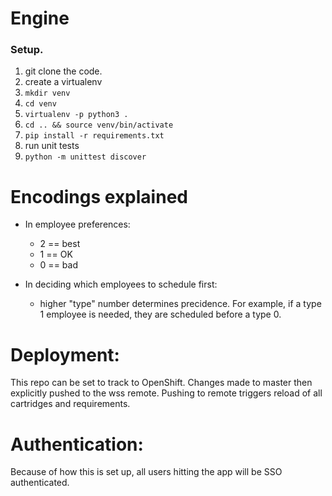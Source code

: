 # Engine

### Setup.

1. git clone the code.
2. create a virtualenv
  1. `mkdir venv`
  2. `cd venv`
  3. `virtualenv -p python3 .`
  4. `cd .. && source venv/bin/activate`
  5. `pip install -r requirements.txt`
3. run unit tests
  1. `python -m unittest discover`

# Encodings explained

* In employee preferences:
  * 2 == best
  * 1 == OK
  * 0 == bad

* In deciding which employees to schedule first:
  * higher "type" number determines precidence.  For example, if a type 1 employee is needed, they are scheduled before a type 0.
  
# Deployment:

This repo can be set to track to OpenShift.  Changes made to master then explicitly pushed to the wss remote.  Pushing to remote triggers reload of all cartridges and requirements.

# Authentication:

Because of how this is set up, all users hitting the app will be SSO authenticated.  